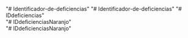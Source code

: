 "# Identificador-de-deficiencias" 
"# Identificador-de-deficiencias" 
"# IDdeficiencias"  
"# IDdeficienciasNaranjo"  
"# IDdeficienciasNaranjo"  
